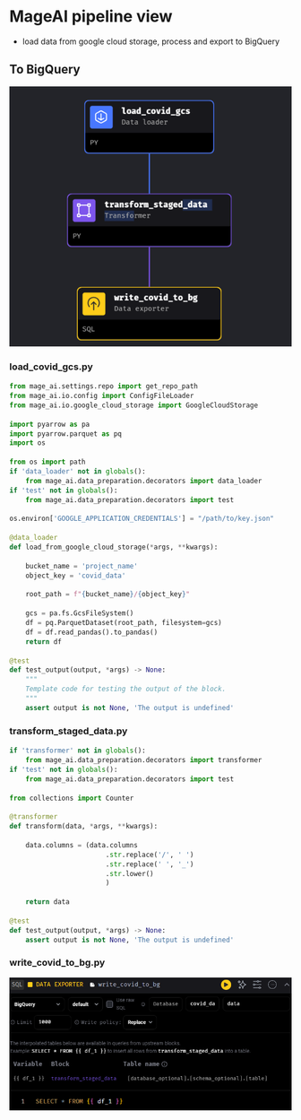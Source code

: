 # MageAI pipeline view
- load data from google cloud storage, process and export to BigQuery

## To BigQuery

![to-bigquery-pipeline](./img/covid_data_from_gcs_to_bg_pipeline.png)

### load_covid_gcs.py
```python
from mage_ai.settings.repo import get_repo_path
from mage_ai.io.config import ConfigFileLoader
from mage_ai.io.google_cloud_storage import GoogleCloudStorage

import pyarrow as pa
import pyarrow.parquet as pq
import os

from os import path
if 'data_loader' not in globals():
    from mage_ai.data_preparation.decorators import data_loader
if 'test' not in globals():
    from mage_ai.data_preparation.decorators import test

os.environ['GOOGLE_APPLICATION_CREDENTIALS'] = "/path/to/key.json"

@data_loader
def load_from_google_cloud_storage(*args, **kwargs):

    bucket_name = 'project_name'
    object_key = 'covid_data'

    root_path = f"{bucket_name}/{object_key}"

    gcs = pa.fs.GcsFileSystem()
    df = pq.ParquetDataset(root_path, filesystem=gcs)
    df = df.read_pandas().to_pandas()
    return df

@test
def test_output(output, *args) -> None:
    """
    Template code for testing the output of the block.
    """
    assert output is not None, 'The output is undefined'

```

### transform_staged_data.py

```python
if 'transformer' not in globals():
    from mage_ai.data_preparation.decorators import transformer
if 'test' not in globals():
    from mage_ai.data_preparation.decorators import test

from collections import Counter

@transformer
def transform(data, *args, **kwargs):

    data.columns = (data.columns
                        .str.replace('/', ' ')
                        .str.replace(' ', '_')
                        .str.lower()
                        )

    return data

@test
def test_output(output, *args) -> None:
    assert output is not None, 'The output is undefined'
```

### write_covid_to_bg.py

![export-to-bg](./img/export_covid_to_bg.png)
